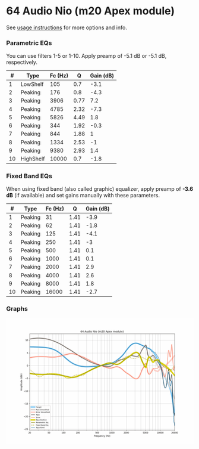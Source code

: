 # 64 Audio Nio (m20 Apex module)
See [usage instructions](https://github.com/jaakkopasanen/AutoEq#usage) for more options and info.

### Parametric EQs
You can use filters 1-5 or 1-10. Apply preamp of -5.1 dB or -5.1 dB, respectively.

|   # | Type      |   Fc (Hz) |    Q |   Gain (dB) |
|-----|-----------|-----------|------|-------------|
|   1 | LowShelf  |       105 | 0.7  |        -3.1 |
|   2 | Peaking   |       176 | 0.8  |        -4.3 |
|   3 | Peaking   |      3906 | 0.77 |         7.2 |
|   4 | Peaking   |      4785 | 2.32 |        -7.3 |
|   5 | Peaking   |      5826 | 4.49 |         1.8 |
|   6 | Peaking   |       344 | 1.92 |        -0.3 |
|   7 | Peaking   |       844 | 1.88 |         1   |
|   8 | Peaking   |      1334 | 2.53 |        -1   |
|   9 | Peaking   |      9380 | 2.93 |         1.4 |
|  10 | HighShelf |     10000 | 0.7  |        -1.8 |

### Fixed Band EQs
When using fixed band (also called graphic) equalizer, apply preamp of **-3.6 dB** (if available) and set gains manually with these parameters.

|   # | Type    |   Fc (Hz) |    Q |   Gain (dB) |
|-----|---------|-----------|------|-------------|
|   1 | Peaking |        31 | 1.41 |        -3.9 |
|   2 | Peaking |        62 | 1.41 |        -1.8 |
|   3 | Peaking |       125 | 1.41 |        -4.1 |
|   4 | Peaking |       250 | 1.41 |        -3   |
|   5 | Peaking |       500 | 1.41 |         0.1 |
|   6 | Peaking |      1000 | 1.41 |         0.1 |
|   7 | Peaking |      2000 | 1.41 |         2.9 |
|   8 | Peaking |      4000 | 1.41 |         2.6 |
|   9 | Peaking |      8000 | 1.41 |         1.8 |
|  10 | Peaking |     16000 | 1.41 |        -2.7 |

### Graphs
![](./64%20Audio%20Nio%20(m20%20Apex%20module).png)
